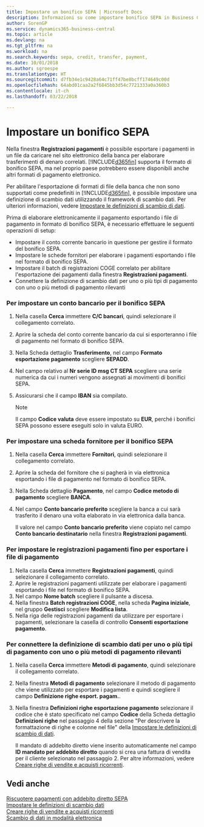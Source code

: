 ```yaml
---
title: Impostare un bonifico SEPA | Microsoft Docs
description: Informazioni su come impostare bonifico SEPA in Business Central.
author: SorenGP
ms.service: dynamics365-business-central
ms.topic: article
ms.devlang: na
ms.tgt_pltfrm: na
ms.workload: na
ms.search.keywords: sepa, credit, transfer, payment,
ms.date: 10/01/2018
ms.author: sgroespe
ms.translationtype: HT
ms.sourcegitcommit: d7fb34e1c9428a64c71ff47be8bcff174649c00d
ms.openlocfilehash: 64abd01caa2a2f6845bb3d54c7721333a0a360b3
ms.contentlocale: it-ch
ms.lasthandoff: 03/22/2018

---
```

# <a name="set-up-sepa-credit-transfer"></a>Impostare un bonifico SEPA
Nella finestra **Registrazioni pagamenti** è possibile esportare i pagamenti in un file da caricare nel sito elettronico della banca per elaborare trasferimenti di denaro correlati. [!INCLUDE[d365fin](includes/d365fin_md.md)] supporta il formato di bonifico SEPA, ma nel proprio paese potrebbero essere disponibili anche altri formati di pagamento elettronico.  

Per abilitare l'esportazione di formati di file della banca che non sono supportati come predefiniti in [!INCLUDE[d365fin](includes/d365fin_md.md)], è possibile impostare una definizione di scambio dati utilizzando il framework di scambio dati. Per ulteriori informazioni, vedere [Impostare le definizioni di scambio di dati](across-how-to-set-up-data-exchange-definitions.md).  

Prima di elaborare elettronicamente il pagamento esportando i file di pagamento in formato di bonifico SEPA, è necessario effettuare le seguenti operazioni di setup:  

* Impostare il conto corrente bancario in questione per gestire il formato del bonifico SEPA.  
* Impostare le schede fornitori per elaborare i pagamenti esportando i file nel formato di bonifico SEPA.  
* Impostare il batch di registrazioni COGE correlato per abilitare l'esportazione dei pagamenti dalla finestra **Registrazioni pagamenti**.  
* Connettere la definizione di scambio dati per uno o più tipi di pagamento con uno o più metodi di pagamento rilevanti  

### <a name="to-set-up-a-bank-account-for-sepa-credit-transfer"></a>Per impostare un conto bancario per il bonifico SEPA  
1. Nella casella **Cerca** immettere **C/C bancari**, quindi selezionare il collegamento correlato.  
2. Aprire la scheda del conto corrente bancario da cui si esporteranno i file di pagamento nel formato di bonifico SEPA.  
3. Nella Scheda dettaglio **Trasferimento**, nel campo **Formato esportazione pagamento** scegliere **SEPADD**.  
4. Nel campo relativo al **Nr serie ID msg CT SEPA** scegliere una serie numerica da cui i numeri vengono assegnati ai movimenti di bonifici SEPA.  
5. Assicurarsi che il campo **IBAN** sia compilato.  

    > [!NOTE]  
    >  Il campo **Codice valuta** deve essere impostato su **EUR**, perché i bonifici SEPA possono essere eseguiti solo in valuta EURO.  

### <a name="to-set-up-a-vendor-card-for-sepa-credit-transfer"></a>Per impostare una scheda fornitore per il bonifico SEPA  
1. Nella casella **Cerca** immettere **Fornitori**, quindi selezionare il collegamento correlato.  
2. Aprire la scheda del fornitore che si pagherà in via elettronica esportando i file di pagamento nel formato di bonifico SEPA.  
3. Nella Scheda dettaglio **Pagamento**, nel campo **Codice metodo di pagamento** scegliere **BANCA**.  
4. Nel campo **Conto bancario preferito** scegliere la banca a cui sarà trasferito il denaro una volta elaborato in via elettronica dalla banca.  

     Il valore nel campo **Conto bancario preferito** viene copiato nel campo **Conto bancario destinatario** nella finestra **Registrazioni pagamenti**.  

### <a name="to-set-the-payment-journal-up-to-export-payment-files"></a>Per impostare le registrazioni pagamenti fino per esportare i file di pagamento  
1. Nella casella **Cerca** immettere **Registrazioni pagamenti**, quindi selezionare il collegamento correlato.  
2. Aprire le registrazioni pagamenti utilizzate per elaborare i pagamenti esportando i file nel formato di bonifico SEPA.  
3. Nel campo **Nome batch** scegliere il pulsante a discesa.  
4. Nella finestra **Batch registrazioni COGE**, nella scheda **Pagina iniziale**, nel gruppo **Gestisci** scegliere **Modifica lista**.  
5. Nella riga delle registrazioni pagamenti da utilizzare per esportare i pagamenti, selezionare la casella di controllo **Consenti esportazione pagamento**.  

### <a name="to-connect-the-data-exchange-definition-for-one-or-more-payment-types-with-the-relevant-payment-method-or-methods"></a>Per connettere la definizione di scambio dati per uno o più tipi di pagamento con uno o più metodi di pagamento rilevanti  
1. Nella casella **Cerca** immettere **Metodi di pagamento**, quindi selezionare il collegamento correlato.  
2. Nella finestra **Metodi di pagamento** selezionare il metodo di pagamento che viene utilizzato per esportare i pagamenti e quindi scegliere il campo **Definizione righe esport. pagam.**.  
3. Nella finestra **Definizioni righe esportazione pagamento** selezionare il codice che è stato specificato nel campo **Codice** della Scheda dettaglio **Definizioni righe** nel passaggio 4 della sezione "Per descrivere la formattazione di righe e colonne nel file" della [Impostare le definizioni di scambio di dati](across-how-to-set-up-data-exchange-definitions.md).  

    Il mandato di addebito diretto viene inserito automaticamente nel campo **ID mandato per addebito diretto** quando si crea una fattura di vendita per il cliente selezionato nel passaggio 2. Per altre informazioni, vedere [Creare righe di vendite e acquisti ricorrenti](sales-how-work-standard-lines.md).  

## <a name="see-also"></a>Vedi anche  
[Riscuotere pagamenti con addebito diretto SEPA](finance-collect-payments-with-sepa-direct-debit.md)  
[Impostare le definizioni di scambio dati](across-how-to-set-up-data-exchange-definitions.md)  
[Creare righe di vendite e acquisti ricorrenti](sales-how-work-standard-lines.md)  
[Scambio di dati in modalità elettronica](across-data-exchange.md)  

